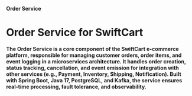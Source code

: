 **Order Service**

# **Order Service for SwiftCart**

**The Order Service is a core component of the SwiftCart e-commerce platform, responsible for managing customer orders, order items, and event logging in a microservices architecture. It handles order creation, status tracking, cancellation, and event emission for integration with other services (e.g., Payment, Inventory, Shipping, Notification). Built with Spring Boot, Java 17, PostgreSQL, and Kafka, the service ensures real-time processing, fault tolerance, and observability.**